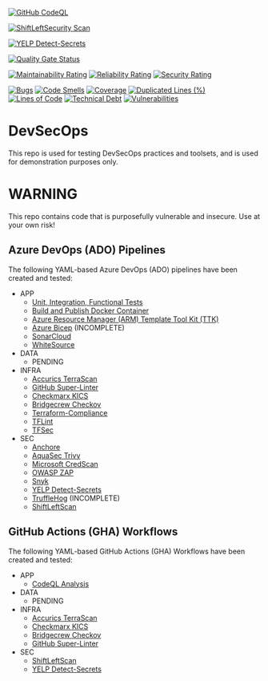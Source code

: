 [![GitHub CodeQL](https://github.com/AErmie/DevSecOps/actions/workflows/codeql-analysis-workflow.yml/badge.svg)](https://github.com/AErmie/DevSecOps/actions/workflows/codeql-analysis-workflow.yml)

[![ShiftLeftSecurity Scan](https://github.com/AErmie/DevSecOps/actions/workflows/shiftleftscan-workflow.yml/badge.svg)](https://github.com/AErmie/DevSecOps/actions/workflows/shiftleftscan-workflow.yml)

[![YELP Detect-Secrets](https://github.com/AErmie/DevSecOps/actions/workflows/yelp-detectsecret-workflow.yml/badge.svg)](https://github.com/AErmie/DevSecOps/actions/workflows/yelp-detectsecret-workflow.yml)

[![Quality Gate Status](https://sonarcloud.io/api/project_badges/measure?project=randomprojectkey&metric=alert_status)](https://sonarcloud.io/dashboard?id=randomprojectkey)

[![Maintainability Rating](https://sonarcloud.io/api/project_badges/measure?project=randomprojectkey&metric=sqale_rating)](https://sonarcloud.io/dashboard?id=randomprojectkey)
[![Reliability Rating](https://sonarcloud.io/api/project_badges/measure?project=randomprojectkey&metric=reliability_rating)](https://sonarcloud.io/dashboard?id=randomprojectkey)
[![Security Rating](https://sonarcloud.io/api/project_badges/measure?project=randomprojectkey&metric=security_rating)](https://sonarcloud.io/dashboard?id=randomprojectkey)

[![Bugs](https://sonarcloud.io/api/project_badges/measure?project=randomprojectkey&metric=bugs)](https://sonarcloud.io/dashboard?id=randomprojectkey)
[![Code Smells](https://sonarcloud.io/api/project_badges/measure?project=randomprojectkey&metric=code_smells)](https://sonarcloud.io/dashboard?id=randomprojectkey)
[![Coverage](https://sonarcloud.io/api/project_badges/measure?project=randomprojectkey&metric=coverage)](https://sonarcloud.io/dashboard?id=randomprojectkey)
[![Duplicated Lines (%)](https://sonarcloud.io/api/project_badges/measure?project=randomprojectkey&metric=duplicated_lines_density)](https://sonarcloud.io/dashboard?id=randomprojectkey)
[![Lines of Code](https://sonarcloud.io/api/project_badges/measure?project=randomprojectkey&metric=ncloc)](https://sonarcloud.io/dashboard?id=randomprojectkey)
[![Technical Debt](https://sonarcloud.io/api/project_badges/measure?project=randomprojectkey&metric=sqale_index)](https://sonarcloud.io/dashboard?id=randomprojectkey)
[![Vulnerabilities](https://sonarcloud.io/api/project_badges/measure?project=randomprojectkey&metric=vulnerabilities)](https://sonarcloud.io/dashboard?id=randomprojectkey)

# DevSecOps

This repo is used for testing DevSecOps practices and toolsets, and is used for demonstration purposes only.

# WARNING

This repo contains code that is purposefully vulnerable and insecure. Use at your own risk!

## Azure DevOps (ADO) Pipelines

The following YAML-based Azure DevOps (ADO) pipelines have been created and tested:

- APP
  - [Unit, Integration, Functional Tests](https://github.com/AErmie/DevSecOps/blob/main/eShopOnWeb-CI.yml)
  - [Build and Publish Docker Container](https://github.com/AErmie/DevSecOps/blob/main/eShopOnWeb-Docker-CI.yml)
  - [Azure Resource Manager (ARM) Template Tool Kit (TTK)](https://github.com/AErmie/DevSecOps/blob/main/azure-pipelines/arm-ttk-pipeline.yml)
  - [Azure Bicep](https://github.com/AErmie/DevSecOps/blob/main/azure-pipelines/azure-bicep-pipeline.yml) (INCOMPLETE)
  - [SonarCloud](https://github.com/AErmie/DevSecOps/blob/main/azure-pipelines/sonar-cloud-pipeline.yml)
  - [WhiteSource](https://github.com/AErmie/DevSecOps/blob/main/azure-pipelines/whitesource-pipeline.yml)
- DATA
  - PENDING
- INFRA
  - [Accurics TerraScan](https://github.com/AErmie/DevSecOps/blob/main/azure-pipelines/terraform-terrascan-pipeline.yml)
  - [GitHub Super-Linter](https://github.com/AErmie/DevSecOps/blob/main/azure-pipelines/terraform-githublinter-pipeline.yml)
  - [Checkmarx KICS](https://github.com/AErmie/DevSecOps/blob/main/azure-pipelines/iac-kicks-pipeline.yml)
  - [Bridgecrew Checkov](https://github.com/AErmie/DevSecOps/blob/main/azure-pipelines/terraform-checkov-pipeline.yml)
  - [Terraform-Compliance](https://github.com/AErmie/DevSecOps/blob/main/azure-pipelines/terraform-tfcompliance-pipeline.yml)
  - [TFLint](https://github.com/AErmie/DevSecOps/blob/main/azure-pipelines/terraform-tflint.yml)
  - [TFSec](https://github.com/AErmie/DevSecOps/blob/main/azure-pipelines/terraform-tfsec-pipeline.yml)
- SEC
  - [Anchore](https://github.com/AErmie/DevSecOps/blob/main/azure-pipelines/anchore-pipeline.yml)
  - [AquaSec Trivy](https://github.com/AErmie/DevSecOps/blob/main/azure-pipelines/sec-trivy-pipeline.yml)
  - [Microsoft CredScan](https://github.com/AErmie/DevSecOps/blob/main/azure-pipelines/msft-credscan-pipeline.yml)
  - [OWASP ZAP](https://github.com/AErmie/DevSecOps/blob/main/azure-pipelines/sec-owasp-pipeline.yml)
  - [Snyk](https://github.com/AErmie/DevSecOps/blob/main/azure-pipelines/snyk-securityScan-pipeline.yml)
  - [YELP Detect-Secrets](https://github.com/AErmie/DevSecOps/blob/main/azure-pipelines/sec-secretscan-yelpdetectsecrets.yml)
  - [TruffleHog](https://github.com/AErmie/DevSecOps/blob/main/azure-pipelines/truffleHog-secretScan-pipeline.yml) (INCOMPLETE)
  - [ShiftLeftScan](https://github.com/AErmie/DevSecOps/blob/main/azure-pipelines/sec-shiftleftscan-pipeline.yml)

## GitHub Actions (GHA) Workflows

The following YAML-based GitHub Actions (GHA) Workflows have been created and tested:

- APP
  - [CodeQL Analysis](https://github.com/AErmie/DevSecOps/blob/main/.github/workflows/codeql-analysis.yml)
- DATA
  - PENDING
- INFRA
  - [Accurics TerraScan](https://github.com/AErmie/DevSecOps/blob/main/.github/workflows/accurics-terrascan-workflow.yml)
  - [Checkmarx KICS](https://github.com/AErmie/DevSecOps/blob/main/.github/workflows/iac-kicks.yml)
  - [Bridgecrew Checkov](https://github.com/AErmie/DevSecOps/blob/main/.github/workflows/bridgecrew-checkov-workflow.yml)
  - [GitHub Super-Linter](https://github.com/AErmie/DevSecOps/blob/main/.github/workflows/github-superlinter.yml)
- SEC
  - [ShiftLeftScan](https://github.com/AErmie/DevSecOps/blob/main/.github/workflows/shiftleftscan.yml)
  - [YELP Detect-Secrets](https://github.com/AErmie/DevSecOps/blob/main/.github/workflows/yelp-secret-scan.yml)
